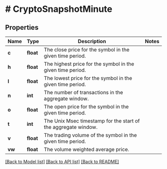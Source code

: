 # # CryptoSnapshotMinute

## Properties

Name | Type | Description | Notes
------------ | ------------- | ------------- | -------------
**c** | **float** | The close price for the symbol in the given time period. |
**h** | **float** | The highest price for the symbol in the given time period. |
**l** | **float** | The lowest price for the symbol in the given time period. |
**n** | **int** | The number of transactions in the aggregate window. |
**o** | **float** | The open price for the symbol in the given time period. |
**t** | **int** | The Unix Msec timestamp for the start of the aggregate window. |
**v** | **float** | The trading volume of the symbol in the given time period. |
**vw** | **float** | The volume weighted average price. |

[[Back to Model list]](../../README.md#models) [[Back to API list]](../../README.md#endpoints) [[Back to README]](../../README.md)
